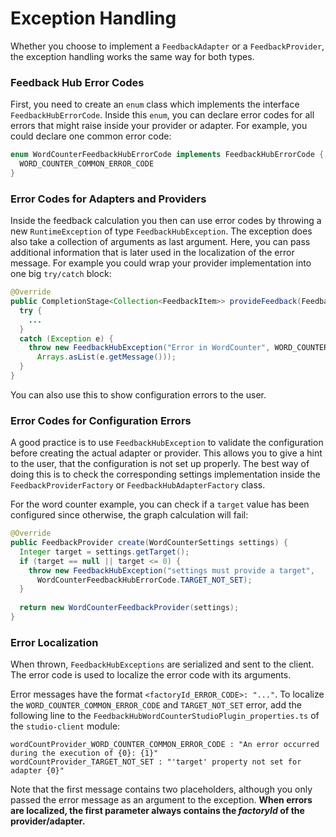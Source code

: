 # Exception Handling

Whether you choose to implement a `FeedbackAdapter` or a
`FeedbackProvider`, the exception handling works the same way for both types.

### Feedback Hub Error Codes

First, you need to create an `enum` class which implements the interface `FeedbackHubErrorCode`.
Inside this `enum`, you can declare error codes for all errors that might raise
inside your provider or adapter. For example, you could declare one common error code:  

```java
enum WordCounterFeedbackHubErrorCode implements FeedbackHubErrorCode {
  WORD_COUNTER_COMMON_ERROR_CODE
}
```

### Error Codes for Adapters and Providers

Inside the feedback calculation you then can use error codes by
throwing a new `RuntimeException` of type `FeedbackHubException`.
The exception does also take a collection of arguments as last argument.
Here, you can pass additional information that is later used in the localization of 
the error message. For example you could wrap your provider implementation
into one big `try/catch` block:

```java
@Override
public CompletionStage<Collection<FeedbackItem>> provideFeedback(FeedbackContext feedbackContext) {
  try {
    ...
  }
  catch (Exception e) {
    throw new FeedbackHubException("Error in WordCounter", WORD_COUNTER_COMMON_ERROR_CODE, 
      Arrays.asList(e.getMessage()));
  }
}
```
You can also use this to show configuration errors to the user.

### Error Codes for Configuration Errors

A good practice is to use `FeedbackHubException` to validate the
configuration before creating the actual adapter or provider. This allows you
to give a hint to the user, that the configuration is not set up properly. 
The best way of doing this is to check
the corresponding settings implementation inside the `FeedbackProviderFactory`
or `FeedbackHubAdapterFactory` class.

For the word counter example, you can check if a `target` value has been 
configured since otherwise, the graph calculation will fail:

```java
@Override
public FeedbackProvider create(WordCounterSettings settings) {
  Integer target = settings.getTarget();
  if (target == null || target <= 0) {
    throw new FeedbackHubException("settings must provide a target", 
      WordCounterFeedbackHubErrorCode.TARGET_NOT_SET);
  }
  
  return new WordCounterFeedbackProvider(settings);
}
```

### Error Localization

When thrown, `FeedbackHubExceptions` are serialized and sent to the client.
The error code is used to localize the error code with its arguments.

Error messages have the format `<factoryId_ERROR_CODE>: "..."`.
To localize the `WORD_COUNTER_COMMON_ERROR_CODE` and `TARGET_NOT_SET` error, add
the following line to the `FeedbackHubWordCounterStudioPlugin_properties.ts` of
the `studio-client` module:

```
wordCountProvider_WORD_COUNTER_COMMON_ERROR_CODE : "An error occurred during the execution of {0}: {1}"
wordCountProvider_TARGET_NOT_SET : "'target' property not set for adapter {0}"
```

Note that the first message contains two placeholders, although you only passed
the error message as an argument to the exception. **When errors are localized, 
the first parameter always contains the _factoryId_ of the provider/adapter.**

